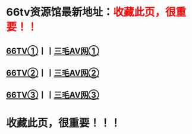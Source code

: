 # <h1>66tv资源馆最新地址：<font color="red">收藏此页，很重要！！</font></h1>
<h2><a target="_blank" href="http://66tv79.com">66TV①</a>丨丨<a target="_blank" href="#">三毛AV网①</a></h2>
<h2><a target="_blank" href="http://66tv79.com">66TV②</a>丨丨<a target="_blank" href="#">三毛AV网②</a></h2>
<h2><a target="_blank" href="http://66tv78.com">66TV③</a>丨丨<a target="_blank" href="#">三毛AV网③</a></h2>
<h1>收藏此页，很重要！！！</h1>
